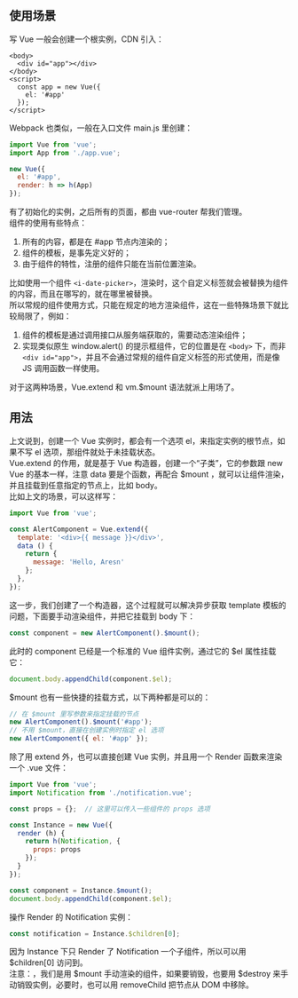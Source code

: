 ## 使用场景
写 Vue 一般会创建一个根实例，CDN 引入：
```vue
<body>
  <div id="app"></div>
</body>
<script>
  const app = new Vue({
    el: '#app'
  });
</script>
```
Webpack 也类似，一般在入口文件 main.js 里创建：
```javascript
import Vue from 'vue';
import App from './app.vue';

new Vue({
  el: '#app',
  render: h => h(App)
});
```
有了初始化的实例，之后所有的页面，都由 vue-router 帮我们管理。<br />组件的使用有些特点：

1. 所有的内容，都是在 #app 节点内渲染的；
2. 组件的模板，是事先定义好的；
3. 由于组件的特性，注册的组件只能在当前位置渲染。

比如使用一个组件 `<i-date-picker>`，渲染时，这个自定义标签就会被替换为组件的内容，而且在哪写的，就在哪里被替换。<br />所以常规的组件使用方式，只能在规定的地方渲染组件，这在一些特殊场景下就比较局限了，例如：

1. 组件的模板是通过调用接口从服务端获取的，需要动态渲染组件；
2. 实现类似原生 window.alert() 的提示框组件，它的位置是在 `<body>` 下，而非 `<div id="app">`，并且不会通过常规的组件自定义标签的形式使用，而是像 JS 调用函数一样使用。

对于这两种场景，Vue.extend 和 vm.$mount 语法就派上用场了。

## 用法
上文说到，创建一个 Vue 实例时，都会有一个选项 el，来指定实例的根节点，如果不写 el 选项，那组件就处于未挂载状态。<br />Vue.extend 的作用，就是基于 Vue 构造器，创建一个“子类”，它的参数跟 new Vue 的基本一样，注意 data 要是个函数，再配合 $mount ，就可以让组件渲染，并且挂载到任意指定的节点上，比如 body。<br />比如上文的场景，可以这样写：
```javascript
import Vue from 'vue';

const AlertComponent = Vue.extend({
  template: '<div>{{ message }}</div>',
  data () {
    return {
      message: 'Hello, Aresn'
    };
  },
});
```
这一步，我们创建了一个构造器，这个过程就可以解决异步获取 template 模板的问题，下面要手动渲染组件，并把它挂载到 body 下：
```javascript
const component = new AlertComponent().$mount();
```
此时的 component 已经是一个标准的 Vue 组件实例，通过它的 $el 属性挂载它：
```javascript
document.body.appendChild(component.$el);
```
$mount 也有一些快捷的挂载方式，以下两种都是可以的：
```javascript
// 在 $mount 里写参数来指定挂载的节点
new AlertComponent().$mount('#app');
// 不用 $mount，直接在创建实例时指定 el 选项
new AlertComponent({ el: '#app' });
```
除了用 extend 外，也可以直接创建 Vue 实例，并且用一个 Render 函数来渲染一个 .vue 文件：
```javascript
import Vue from 'vue';
import Notification from './notification.vue';

const props = {};  // 这里可以传入一些组件的 props 选项

const Instance = new Vue({
  render (h) {
    return h(Notification, {
      props: props
    });
  }
});

const component = Instance.$mount();
document.body.appendChild(component.$el);
```
操作 Render 的 Notification 实例：
```javascript
const notification = Instance.$children[0];
```
因为 Instance 下只 Render 了 Notification 一个子组件，所以可以用 $children[0] 访问到。<br />注意：，我们是用 $mount 手动渲染的组件，如果要销毁，也要用 $destroy 来手动销毁实例，必要时，也可以用 removeChild 把节点从 DOM 中移除。
